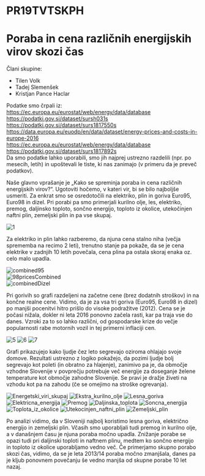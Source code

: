 # PR19TVTSKPH
# Poraba in cena različnih energijskih virov skozi čas

Člani skupine:
- Tilen Volk
- Tadej Slemenšek
- Kristjan Pance Haclar

Podatke smo črpali iz:  
https://ec.europa.eu/eurostat/web/energy/data/database  
https://podatki.gov.si/dataset/sursh031s  
https://podatki.gov.si/dataset/surs1817550s  
https://data.europa.eu/euodp/en/data/dataset/energy-prices-and-costs-in-europe-2016  
https://ec.europa.eu/eurostat/web/energy/data/database  
https://podatki.gov.si/dataset/surs1817892s  
Da smo podatke lahko uporabili, smo jih najprej ustrezno razdelili (npr. po mesecih, letih) in upoštevali le tiste, ki nas zanimajo (v primeru da je preveč podatkov).

Naše glavno vprašanje je „Kako se spreminja poraba in cena različnih energijskih virov?“. Ugotoviti hočemo, v kateri vir, bi se bilo najboljše usmeriti. Za enkrat smo se osredotočili na elektriko, plin in goriva Euro95, Euro98 in dizel. Pri porabi pa smo primerjali kurilno olje, les, elektriko, premog, daljinsko toploto, sončno energijo, toploto iz okolice, utekočinjen naftni plin, zemeljski plin in pa vse skupaj.

![1](https://user-images.githubusercontent.com/24211841/55436749-66892080-559d-11e9-8781-f9779c22019a.jpg)

Za elektriko in plin lahko razberemo, da njuna cena stalno niha (večja sprememba na recimo 2 leti), trenutno stanje pa pokaže, da se je cena elektrike v zadnjih 10 letih povečala, cena plina pa ostala skoraj enaka oz. celo malo upadla.

![combined95](https://user-images.githubusercontent.com/44469307/55429662-469d3100-558c-11e9-9afa-ea7274648ed8.png)<br/>
![98pricesCombined](https://user-images.githubusercontent.com/44469307/55429634-3be29c00-558c-11e9-8a30-7f4e8e38e956.png)<br/>
![combinedDizel](https://user-images.githubusercontent.com/44469307/55429676-4dc43f00-558c-11e9-846e-1c1e0bfcd63b.png)

Pri gorivih so grafi razdeljeni na začetne cene (brez dodatnih stroškov) in na končne realne cene. Vidimo, da je za vsa tri goriva (Euro95, Euro98 in dizel) po manjši pocenitvi hitro prišlo do visoke podražitve (2012). Cena se je počasi nižala, dokler ni leta 2016 ponovno začela rasti, kar pa traja vse do danes. Vzroki za to so lahko različni, od gospodarske krize do večje popularnosti rabe motornih vozil in tej primerni inflaciji cen.

![5](https://user-images.githubusercontent.com/24211841/55436784-7a348700-559d-11e9-8af6-df3748971c95.jpg)
![6](https://user-images.githubusercontent.com/24211841/55436793-7bfe4a80-559d-11e9-9d1a-25cff0872af1.jpg)
![7](https://user-images.githubusercontent.com/24211841/55436796-7dc80e00-559d-11e9-84a7-9e3bb755b8df.jpg)

Grafi prikazujejo kako ljudje čez leto segrevajo oziroma ohlajajo svoje domove. Rezultati ustrezno z logiko pokažejo, da pozimi ljudje bolj segrevajo kot poleti (in obratno za hlajenje), zanimivo pa je, da območje vzhodne Slovenije v povprečju potrebuje več energije za doseganje želene temperature kot območje zahodne Slovenije. Se pravi je dražje živeti na vzhodu kot pa na zahodu (če se omejimo na stroške ogrevanja).

![Energetski_viri_skupaj](https://user-images.githubusercontent.com/44469307/55435200-a9e19000-5599-11e9-9d64-43110337b1d5.png)
![Ekstra_kurilno_olje](https://user-images.githubusercontent.com/44469307/55435201-a9e19000-5599-11e9-878d-ce1ca746e72b.png)
![Lesna_goriva](https://user-images.githubusercontent.com/44469307/55435202-a9e19000-5599-11e9-94ed-4fcfe780fd00.png)
![Elektricna_energija](https://user-images.githubusercontent.com/44469307/55435203-aa7a2680-5599-11e9-9756-06ea652a56d9.png)
![Premog](https://user-images.githubusercontent.com/44469307/55435205-aa7a2680-5599-11e9-90b7-d7c604bda48a.png)
![Daljinska_toplota](https://user-images.githubusercontent.com/44469307/55435206-aa7a2680-5599-11e9-82f9-ce01db50177f.png)
![Soncna_energija](https://user-images.githubusercontent.com/44469307/55435207-aa7a2680-5599-11e9-8c4e-54ab719b2381.png)
![Toplota_iz_okolice](https://user-images.githubusercontent.com/44469307/55435208-aa7a2680-5599-11e9-9665-355840b9de94.png)
![Utekocinjen_naftni_plin](https://user-images.githubusercontent.com/44469307/55435210-aa7a2680-5599-11e9-9bbe-71d3e56f1ce0.png)
![Zemeljski_plin](https://user-images.githubusercontent.com/44469307/55435211-ab12bd00-5599-11e9-9705-2df0cea21320.png)

Po analizi vidimo, da v Sloveniji najbolj koristimo lesna goriva, električno energijo in zemeljski plin. Včasih smo uporabljali tudi premog in kurilno olje, a v današnjem času je njuna poraba močno upadla. Znižanje porabe se opazi tudi pri daljinski toploti in naftnem plinu, medtem ko sončno energijo in toploto iz okolice uporabljamo vedno več. Če primerjamo skupno porabo skozi čas, vidimo, da se je leta 2013/14 poraba močno zmanjšala, danes pa je kljub ponovnem povečanju še vedno manjša od skupne porabe 10 let nazaj.
